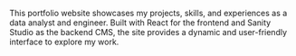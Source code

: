This portfolio website showcases my projects, skills, and experiences as a data analyst and engineer. Built with React for the frontend and Sanity Studio as the backend CMS, the site provides a dynamic and user-friendly interface to explore my work.
